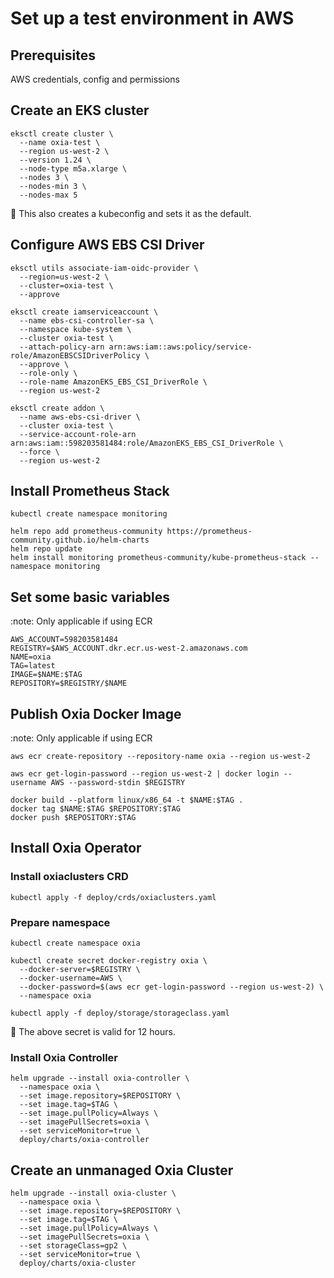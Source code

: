 
# Set up a test environment in AWS

## Prerequisites

AWS credentials, config and permissions

## Create an EKS cluster

```shell
eksctl create cluster \
  --name oxia-test \
  --region us-west-2 \
  --version 1.24 \
  --node-type m5a.xlarge \
  --nodes 3 \
  --nodes-min 3 \
  --nodes-max 5
```

:notebook: This also creates a kubeconfig and sets it as the default.

## Configure AWS EBS CSI Driver

```shell
eksctl utils associate-iam-oidc-provider \
  --region=us-west-2 \
  --cluster=oxia-test \
  --approve

eksctl create iamserviceaccount \
  --name ebs-csi-controller-sa \
  --namespace kube-system \
  --cluster oxia-test \
  --attach-policy-arn arn:aws:iam::aws:policy/service-role/AmazonEBSCSIDriverPolicy \
  --approve \
  --role-only \
  --role-name AmazonEKS_EBS_CSI_DriverRole \
  --region us-west-2

eksctl create addon \
  --name aws-ebs-csi-driver \
  --cluster oxia-test \
  --service-account-role-arn arn:aws:iam::598203581484:role/AmazonEKS_EBS_CSI_DriverRole \
  --force \
  --region us-west-2
```

## Install Prometheus Stack

```shell
kubectl create namespace monitoring

helm repo add prometheus-community https://prometheus-community.github.io/helm-charts
helm repo update
helm install monitoring prometheus-community/kube-prometheus-stack --namespace monitoring
```

## Set some basic variables

:note: Only applicable if using ECR

```shell
AWS_ACCOUNT=598203581484
REGISTRY=$AWS_ACCOUNT.dkr.ecr.us-west-2.amazonaws.com
NAME=oxia
TAG=latest
IMAGE=$NAME:$TAG
REPOSITORY=$REGISTRY/$NAME
```

## Publish Oxia Docker Image

:note: Only applicable if using ECR

```shell
aws ecr create-repository --repository-name oxia --region us-west-2

aws ecr get-login-password --region us-west-2 | docker login --username AWS --password-stdin $REGISTRY

docker build --platform linux/x86_64 -t $NAME:$TAG .
docker tag $NAME:$TAG $REPOSITORY:$TAG
docker push $REPOSITORY:$TAG
```

## Install Oxia Operator

### Install oxiaclusters CRD

```shell
kubectl apply -f deploy/crds/oxiaclusters.yaml
```

### Prepare namespace

```shell
kubectl create namespace oxia

kubectl create secret docker-registry oxia \
  --docker-server=$REGISTRY \
  --docker-username=AWS \
  --docker-password=$(aws ecr get-login-password --region us-west-2) \
  --namespace oxia
  
kubectl apply -f deploy/storage/storageclass.yaml
```

:notebook: The above secret is valid for 12 hours.

### Install Oxia Controller

```shell
helm upgrade --install oxia-controller \
  --namespace oxia \
  --set image.repository=$REPOSITORY \
  --set image.tag=$TAG \
  --set image.pullPolicy=Always \
  --set imagePullSecrets=oxia \
  --set serviceMonitor=true \
  deploy/charts/oxia-controller
```

## Create an unmanaged Oxia Cluster

```shell
helm upgrade --install oxia-cluster \
  --namespace oxia \
  --set image.repository=$REPOSITORY \
  --set image.tag=$TAG \
  --set image.pullPolicy=Always \
  --set imagePullSecrets=oxia \
  --set storageClass=gp2 \
  --set serviceMonitor=true \
  deploy/charts/oxia-cluster
```

